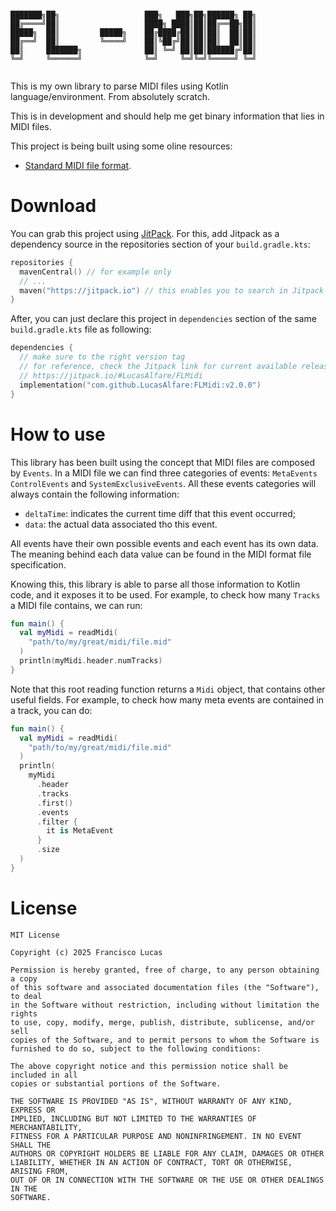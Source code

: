 ```

███████╗██╗                   ███╗   ███╗██╗██████╗ ██╗
██╔════╝██║                   ████╗ ████║██║██╔══██╗██║
█████╗  ██║         █████╗    ██╔████╔██║██║██║  ██║██║
██╔══╝  ██║         ╚════╝    ██║╚██╔╝██║██║██║  ██║██║
██║     ███████╗              ██║ ╚═╝ ██║██║██████╔╝██║
╚═╝     ╚══════╝              ╚═╝     ╚═╝╚═╝╚═════╝ ╚═╝
                                                       

```

This is my own library to parse MIDI files using Kotlin language/environment. From absolutely scratch.

This is in development and should help me get binary information that lies in MIDI files.

This project is being built using some oline resources:
- [Standard MIDI file format](http://www.music.mcgill.ca/~ich/classes/mumt306/StandardMIDIfileformat.html).

# Download
You can grab this project using [JitPack](https://jitpack.io/#LucasAlfare/FLMidi). For this, add Jitpack as a dependency source in the repositories section of your `build.gradle.kts`:
```kotlin
repositories {
  mavenCentral() // for example only
  // ...
  maven("https://jitpack.io") // this enables you to search in Jitpack
}
```

After, you can just declare this project in `dependencies` section of the same `build.gradle.kts` file as following:
```kotlin
dependencies {
  // make sure to the right version tag
  // for reference, check the Jitpack link for current available releases:
  // https://jitpack.io/#LucasAlfare/FLMidi
  implementation("com.github.LucasAlfare:FLMidi:v2.0.0")
}
```

# How to use

This library has been built using the concept that MIDI files are composed by `Events`. In a MIDI file we can find three categories of events: `MetaEvents` `ControlEvents` and `SystemExclusiveEvents`. All these events categories will always contain the following information:

- `deltaTime`: indicates the current time diff that this event occurred;
- `data`: the actual data associated tho this event.

All events have their own possible events and each event has its own data. The meaning behind each data value can be found in the MIDI format file specification.

Knowing this, this library is able to parse all those information to Kotlin code, and it exposes it to be used. For example, to check how many `Tracks` a MIDI file contains, we can run:
```kotlin
fun main() {
  val myMidi = readMidi(
    "path/to/my/great/midi/file.mid"
  )
  println(myMidi.header.numTracks)
}
```

Note that this root reading function returns a `Midi` object, that contains other useful fields. For example, to check how many meta events are contained in a track, you can do:

```kotlin
fun main() {
  val myMidi = readMidi(
    "path/to/my/great/midi/file.mid"
  )
  println(
    myMidi
      .header
      .tracks
      .first()
      .events
      .filter {
        it is MetaEvent
      }
      .size
  )
}
```
# License

```
MIT License

Copyright (c) 2025 Francisco Lucas

Permission is hereby granted, free of charge, to any person obtaining a copy
of this software and associated documentation files (the "Software"), to deal
in the Software without restriction, including without limitation the rights
to use, copy, modify, merge, publish, distribute, sublicense, and/or sell
copies of the Software, and to permit persons to whom the Software is
furnished to do so, subject to the following conditions:

The above copyright notice and this permission notice shall be included in all
copies or substantial portions of the Software.

THE SOFTWARE IS PROVIDED "AS IS", WITHOUT WARRANTY OF ANY KIND, EXPRESS OR
IMPLIED, INCLUDING BUT NOT LIMITED TO THE WARRANTIES OF MERCHANTABILITY,
FITNESS FOR A PARTICULAR PURPOSE AND NONINFRINGEMENT. IN NO EVENT SHALL THE
AUTHORS OR COPYRIGHT HOLDERS BE LIABLE FOR ANY CLAIM, DAMAGES OR OTHER
LIABILITY, WHETHER IN AN ACTION OF CONTRACT, TORT OR OTHERWISE, ARISING FROM,
OUT OF OR IN CONNECTION WITH THE SOFTWARE OR THE USE OR OTHER DEALINGS IN THE
SOFTWARE.
```
